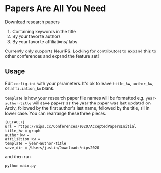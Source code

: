 # Papers Are All You Need

Download research papers:
1. Containing keywords in the title
2. By your favorite authors
3. By your favorite affiliations/ labs

Currently only supports NeurIPS. Looking for contributors to expand this to other conferences and expand the feature set!

## Usage

Edit `config.ini` with your parameters. It's ok to leave `title_kw`, `author_kw`, or `affiliation_kw` blank.

`template` is how your research paper file names will be formatted e.g. `year-author-title` will save papers as the year the paper was last updated on Arxiv, followed by the first author's last name, followed by the title, all in lower case. You can rearrange these three pieces.

```
[DEFAULT]
url = https://nips.cc/Conferences/2020/AcceptedPapersInitial
title_kw = graph
author_kw = 
affiliation_kw = 
template = year-author-title
save_dir = /Users/justin/Downloads/nips2020
```
and then run

`python main.py`